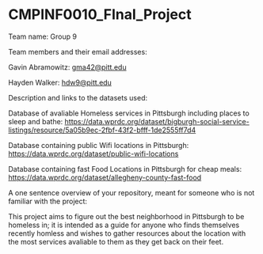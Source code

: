 # CMPINF0010_FInal_Project

Team name: Group 9

Team members and their email addresses: 

Gavin Abramowitz: gma42@pitt.edu  

Hayden Walker: hdw9@pitt.edu



Description and links to the datasets used:

Database of avaliable Homeless services in Pittsburgh including places to sleep and bathe: https://data.wprdc.org/dataset/bigburgh-social-service-listings/resource/5a05b9ec-2fbf-43f2-bfff-1de2555ff7d4

Database containing public Wifi locations in Pittsburgh: https://data.wprdc.org/dataset/public-wifi-locations

Database containing fast Food Locations in Pittsburgh for cheap meals: https://data.wprdc.org/dataset/allegheny-county-fast-food


A one sentence overview of your repository, meant for someone who is not familiar with the project:

This project aims to figure out the best neighborhood in Pittsburgh to be homeless in; it is intended as a guide for anyone who finds themselves recently homless and wishes to gather resources about the location with the most services avaliable to them as they get back on their feet.
